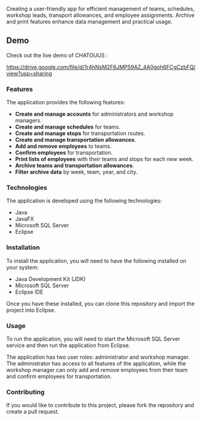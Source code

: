 Creating a user-friendly app for efficient management of teams, schedules, workshop leads, transport allowances, and employee assignments. Archive and print features enhance data management and practical usage.

## Demo

Check out the live demo of CHATOUUS :

https://drive.google.com/file/d/1r4hNsM2F6JMP59AZ_4A0goh6FCgCzbFQ/view?usp=sharing

### Features

The application provides the following features:

* **Create and manage accounts** for administrators and workshop managers.
* **Create and manage schedules** for teams.
* **Create and manage stops** for transportation routes.
* **Create and manage transportation allowances**.
* **Add and remove employees** to teams.
* **Confirm employees** for transportation.
* **Print lists of employees** with their teams and stops for each new week.
* **Archive teams and transportation allowances**.
* **Filter archive data** by week, team, year, and city.

### Technologies

The application is developed using the following technologies:

* Java
* JavaFX
* Microsoft SQL Server
* Eclipse

### Installation

To install the application, you will need to have the following installed on your system:

* Java Development Kit (JDK)
* Microsoft SQL Server
* Eclipse IDE

Once you have these installed, you can clone this repository and import the project into Eclipse.

### Usage

To run the application, you will need to start the Microsoft SQL Server service and then run the application from Eclipse.

The application has two user roles: administrator and workshop manager. The administrator has access to all features of the application, while the workshop manager can only add and remove employees from their team and confirm employees for transportation.

### Contributing

If you would like to contribute to this project, please fork the repository and create a pull request.
